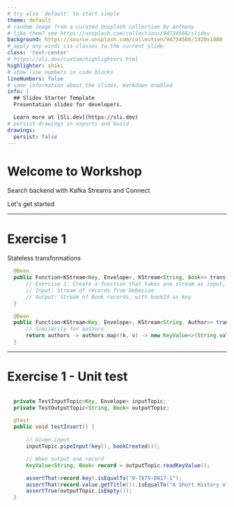 ```yaml
---
# try also 'default' to start simple
theme: default
# random image from a curated Unsplash collection by Anthony
# like them? see https://unsplash.com/collections/94734566/slidev
background: https://source.unsplash.com/collection/94734566/1920x1080
# apply any windi css classes to the current slide
class: 'text-center'
# https://sli.dev/custom/highlighters.html
highlighter: shiki
# show line numbers in code blocks
lineNumbers: false
# some information about the slides, markdown enabled
info: |
  ## Slidev Starter Template
  Presentation slides for developers.

  Learn more at [Sli.dev](https://sli.dev)
# persist drawings in exports and build
drawings:
  persist: false
---
```


# Welcome to Workshop

Search backend with Kafka Streams and Connect

<div class="pt-12">
  <span @click="$slidev.nav.next" class="px-2 py-1 rounded cursor-pointer" hover="bg-white bg-opacity-10">
    Let's get started <carbon:arrow-right class="inline"/>
  </span>
</div>

<div class="abs-br m-6 flex gap-2">
  <a href="https://github.com/mlundela/kafka-streams-workshop" target="_blank" alt="GitHub"
    class="text-xl icon-btn opacity-50 !border-none !hover:text-white">
    <carbon-logo-github />
  </a>
</div>

<!--
The last comment block of each slide will be treated as slide notes. It will be visible and editable in Presenter Mode along with the slide. [Read more in the docs](https://sli.dev/guide/syntax.html#notes)
-->

---

# Exercise 1

Stateless transformations

```java {all}
  @Bean
  public Function<KStream<Key, Envelope>, KStream<String, Book>> transformBook() {
      // Exercise 1: Create a function that takes one stream as input, and returns another as output.
      // Input: Stream of records from Debezium 
      // Output: Stream of Book records, with bookId as key
  }

  @Bean
  public Function<KStream<Key, Envelope>, KStream<String, Author>> transformAuthor() {
      // Similarily for authors
      return authors -> authors.map((k, v) -> new KeyValue<>(String.valueOf(k.getId()), transformAuthor(v)));
  }
```

---

# Exercise 1 - Unit test

```java {all}

  private TestInputTopic<Key, Envelope> inputTopic;
  private TestOutputTopic<String, Book> outputTopic;

  @Test
  public void testInsert() {
  
      // Given input
      inputTopic.pipeInput(key(), bookCreated());

      // When output one record
      KeyValue<String, Book> record = outputTopic.readKeyValue();

      assertThat(record.key).isEqualTo("0-7679-0817-1");
      assertThat(record.value.getTitle()).isEqualTo("A Short History of Nearly Everything");
      assertTrue(outputTopic.isEmpty()); 
  }

```